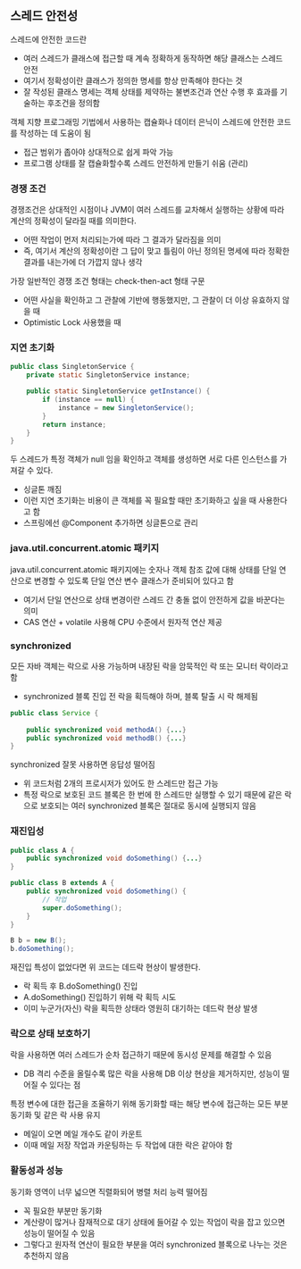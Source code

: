 ## 스레드 안전성

스레드에 안전한 코드란
- 여러 스레드가 클래스에 접근할 때 계속 정확하게 동작하면 해당 클래스는 스레드 안전
- 여기서 정확성이란 클래스가 정의한 명세를 항상 만족해야 한다는 것
- 잘 작성된 클래스 명세는 객체 상태를 제약하는 불변조건과 연산 수행 후 효과를 기술하는 후조건을 정의함

객체 지향 프로그래밍 기법에서 사용하는 캡슐화나 데이터 은닉이 스레드에 안전한 코드를 작성하는 데 도움이 됨
- 접근 범위가 좁아야 상대적으로 쉽게 파악 가능
- 프로그램 상태를 잘 캡슐화할수록 스레드 안전하게 만들기 쉬움 (관리)

### 경쟁 조건

경쟁조건은 상대적인 시점이나 JVM이 여러 스레드를 교차해서 실행하는 상황에 따라 계산의 정확성이 달라질 때를 의미한다.
- 어떤 작업이 먼저 처리되는가에 따라 그 결과가 달라짐을 의미
- 즉, 여기서 계산의 정확성이란 그 답이 맞고 틀림이 아닌 정의된 명세에 따라 정확한 결과를 내는가에 더 가깝지 않나 생각

가장 일반적인 경쟁 조건 형태는 check-then-act 형태 구문
- 어떤 사실을 확인하고 그 관찰에 기반에 행동했지만, 그 관찰이 더 이상 유효하지 않을 때
- Optimistic Lock 사용했을 때

### 지연 초기화
```java
public class SingletonService {
    private static SingletonService instance;

    public static SingletonService getInstance() {
        if (instance == null) {
            instance = new SingletonService();
        }
        return instance;
    }
}
```
두 스레드가 특정 객체가 null 임을 확인하고 객체를 생성하면 서로 다른 인스턴스를 가져갈 수 있다.
- 싱글톤 깨짐
- 이런 지연 초기화는 비용이 큰 객체를 꼭 필요할 때만 초기화하고 싶을 때 사용한다고 함
- 스프링에선 @Component 추가하면 싱글톤으로 관리

### java.util.concurrent.atomic 패키지

java.util.concurrent.atomic 패키지에는 숫자나 객체 참조 값에 대해 상태를 단일 연산으로 변경할 수 있도록 단일 연산 변수 클래스가 준비되어 있다고 함
- 여기서 단일 연산으로 상태 변경이란 스레드 간 충돌 없이 안전하게 값을 바꾼다는 의미
- CAS 연산 + volatile 사용해 CPU 수준에서 원자적 연산 제공

### synchronized

모든 자바 객체는 락으로 사용 가능하며 내장된 락을 암묵적인 락 또는 모니터 락이라고 함
- synchronized 블록 진입 전 락을 획득해야 하며, 블록 탈출 시 락 해제됨

```java
public class Service {
	
    public synchronized void methodA() {...}
    public synchronized void methodB() {...}
}
```

synchronized 잘못 사용하면 응답성 떨어짐
- 위 코드처럼 2개의 프로시저가 있어도 한 스레드만 접근 가능
- 특정 락으로 보호된 코드 블록은 한 번에 한 스레드만 실행할 수 있기 때문에 같은 락으로 보호되는 여러 synchronized 블록은 절대로 동시에 실행되지 않음

### 재진입성

```java
public class A {
	public synchronized void doSomething() {...}
}

public class B extends A {
	public synchronized void doSomething() {
		// 작업
		super.doSomething();
	}
}

B b = new B();
b.doSomething();
```
재진입 특성이 없었다면 위 코드는 데드락 현상이 발생한다.
- 락 획득 후 B.doSomething() 진입
- A.doSomething() 진입하기 위해 락 획득 시도
- 이미 누군가(자신) 락을 획득한 상태라 영원히 대기하는 데드락 현상 발생

### 락으로 상태 보호하기
락을 사용하면 여러 스레드가 순차 접근하기 때문에 동시성 문제를 해결할 수 있음
- DB 격리 수준을 올릴수록 많은 락을 사용해 DB 이상 현상을 제거하지만, 성능이 떨어질 수 있다는 점

특정 변수에 대한 접근을 조율하기 위해 동기화할 때는 해당 변수에 접근하는 모든 부분 동기화 및 같은 락 사용 유지
- 메일이 오면 메일 개수도 같이 카운트
- 이때 메일 저장 작업과 카운팅하는 두 작업에 대한 락은 같아야 함


### 활동성과 성능
동기화 영역이 너무 넓으면 직렬화되어 병렬 처리 능력 떨어짐
- 꼭 필요한 부분만 동기화
- 계산량이 많거나 잠재적으로 대기 상태에 들어갈 수 있는 작업이 락을 잡고 있으면 성능이 떨어질 수 있음
- 그렇다고 원자적 연산이 필요한 부분을 여러 synchronized 블록으로 나누는 것은 추천하지 않음
